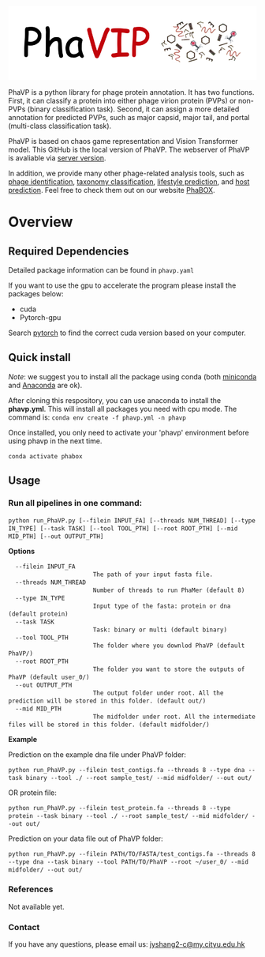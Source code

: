 <img src='phavip.png'>

PhaVP is a python library for phage protein annotation.  It has two functions. First, it can classify a protein into either phage virion protein (PVPs) or non-PVPs (binary classification task). Second, it can assign a more detailed annotation for predicted PVPs, such as major capsid, major tail, and portal (multi-class classification task).


PhaVP is based on chaos game representation and Vision Transformer model. This GitHub is the local version of PhaVP. The webserver of PhaVP is avaliable via [server version](https://phage.ee.cityu.edu.hk/phavp). 

In addition, we provide many other phage-related analysis tools, such as [phage identification](https://github.com/KennthShang/PhaMer), [taxonomy classification](https://github.com/KennthShang/PhaGCN), [lifestyle prediction](https://github.com/KennthShang/PhaTYP), and [host prediction](https://github.com/KennthShang/CHERRY). Feel free to check them out on our website [PhaBOX](https://phage.ee.cityu.edu.hk/). 

# Overview


## Required Dependencies
Detailed package information can be found in `phavp.yaml`

If you want to use the gpu to accelerate the program please install the packages below:
* cuda
* Pytorch-gpu

Search [pytorch](https://pytorch.org/) to find the correct cuda version based on your computer.


## Quick install
*Note*: we suggest you to install all the package using conda (both [miniconda](https://docs.conda.io/en/latest/miniconda.html) and [Anaconda](https://anaconda.org/) are ok).

After cloning this respository, you can use anaconda to install the **phavp.yml**. This will install all packages you need with cpu mode. The command is: `conda env create -f phavp.yml -n phavp`

Once installed, you only need to activate your 'phavp' environment before using phavp in the next time.
```
conda activate phabox
```

## Usage 

### Run all pipelines in one command:

```
python run_PhaVP.py [--filein INPUT_FA] [--threads NUM_THREAD] [--type IN_TYPE] [--task TASK] [--tool TOOL_PTH] [--root ROOT_PTH] [--mid MID_PTH] [--out OUTPUT_PTH] 
```


**Options**


      --filein INPUT_FA
                            The path of your input fasta file.
      --threads NUM_THREAD
                            Number of threads to run PhaMer (default 8)
      --type IN_TYPE
                            Input type of the fasta: protein or dna (default protein)  
      --task TASK
                            Task: binary or multi (default binary)  
      --tool TOOL_PTH
                            The folder where you downlod PhaVP (default PhaVP/)
      --root ROOT_PTH
                            The folder you want to store the outputs of PhaVP (default user_0/)
      --out OUTPUT_PTH
                            The output folder under root. All the prediction will be stored in this folder. (default out/)
      --mid MID_PTH
                            The midfolder under root. All the intermediate files will be stored in this folder. (default midfolder/)


**Example**


Prediction on the example dna file under PhaVP folder:

    python run_PhaVP.py --filein test_contigs.fa --threads 8 --type dna --task binary --tool ./ --root sample_test/ --mid midfolder/ --out out/

OR protein file:

    python run_PhaVP.py --filein test_protein.fa --threads 8 --type protein --task binary --tool ./ --root sample_test/ --mid midfolder/ --out out/
    
Prediction on your data file out of PhaVP folder:

    python run_PhaVP.py --filein PATH/TO/FASTA/test_contigs.fa --threads 8 --type dna --task binary --tool PATH/TO/PhaVP --root ~/user_0/ --mid midfolder/ --out out/
    
### References
Not available yet.

### Contact
If you have any questions, please email us: jyshang2-c@my.cityu.edu.hk



